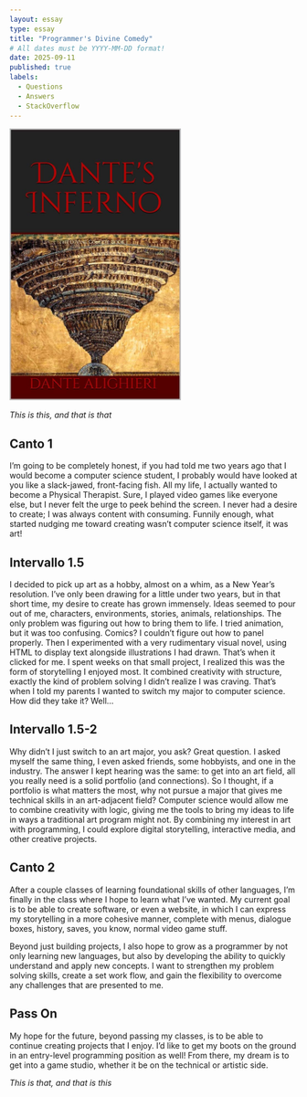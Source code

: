 ```yaml
---
layout: essay
type: essay
title: "Programmer's Divine Comedy"
# All dates must be YYYY-MM-DD format!
date: 2025-09-11
published: true
labels:
  - Questions
  - Answers
  - StackOverflow
---
```


<img width="300px" class="rounded float-start pe-4" src="../img/inferno.jpg">

*This is this, and that is that*

## Canto 1

I’m going to be completely honest, if you had told me two years ago that I would become a computer science student, I probably would have looked at you like a slack-jawed, front-facing fish. All my life, I actually wanted to become a Physical Therapist. Sure, I played video games like everyone else, but I never felt the urge to peek behind the screen. I never had a desire to create; I was always content with consuming. Funnily enough, what started nudging me toward creating wasn’t computer science itself, it was art!

## Intervallo 1.5

I decided to pick up art as a hobby, almost on a whim, as a New Year’s resolution. I’ve only been drawing for a little under two years, but in that short time, my desire to create has grown immensely. Ideas seemed to pour out of me, characters, environments, stories, animals, relationships. The only problem was figuring out how to bring them to life. I tried animation, but it was too confusing. Comics? I couldn’t figure out how to panel properly. Then I experimented with a very rudimentary visual novel, using HTML to display text alongside illustrations I had drawn.
That’s when it clicked for me. I spent weeks on that small project, I realized this was the form of storytelling I enjoyed most. It combined creativity with structure, exactly the kind of problem solving I didn’t realize I was craving. That’s when I told my parents I wanted to switch my major to computer science. How did they take it? Well… 

## Intervallo 1.5-2

Why didn’t I just switch to an art major, you ask? Great question. I asked myself the same thing, I even asked friends, some hobbyists, and one in the industry. The answer I kept hearing was the same: to get into an art field, all you really need is a solid portfolio (and connections). So I thought, if a portfolio is what matters the most, why not pursue a major that gives me technical skills in an art-adjacent field? Computer science would allow me to combine creativity with logic, giving me the tools to bring my ideas to life in ways a traditional art program might not. By combining my interest in art with programming, I could explore digital storytelling, interactive media, and other creative projects.

## Canto 2

After a couple classes of learning foundational skills of other languages, I’m finally in the class where I hope to learn what I’ve wanted. My current goal is to be able to create software, or even a website, in which I can express my storytelling in a more cohesive manner, complete with menus, dialogue boxes, history, saves, you know, normal video game stuff.

Beyond just building projects, I also hope to grow as a programmer by not only learning new languages, but also by developing the ability to quickly understand and apply new concepts. I want to strengthen my problem solving skills, create a set work flow, and gain the flexibility to overcome any challenges that are presented to me.

## Pass On

My hope for the future, beyond passing my classes, is to be able to continue creating projects that I enjoy. I’d like to get my boots on the ground in an entry-level programming position as well! From there, my dream is to get into a game studio, whether it be on the technical or artistic side.

*This is that, and that is this*

